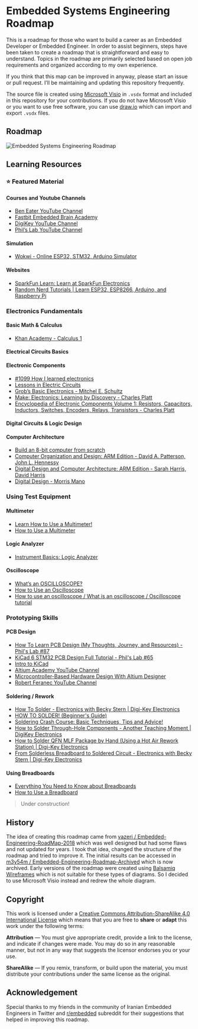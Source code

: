 # Embedded Systems Engineering Roadmap

This is a roadmap for those who want to build a career as an Embedded Developer or Embedded Engineer.
In order to assist beginners, steps have been taken to create a roadmap that is straightforward and easy to understand.
Topics in the roadmap are primarily selected based on open job requirements and organized according to my own experience.

If you think that this map can be improved in anyway, please start an issue or pull request. I’ll be maintaining and updating this repository frequently.

The source file is created using [Microsoft Visio](https://office.com/visio) in `.vsdx` format and included in this repository for your contributions. If you do not have Microsoft Visio or you want to use free software, you can use [draw.io](https://draw.io) which can import and export `.vsdx` files.

## Roadmap

![Embedded Systems Engineering Roadmap](https://github.com/m3y54m/Embedded-Engineering-Roadmap/releases/download/Rev.J-2023-07-29/Embedded-Engineering-Roadmap.png)

## Learning Resources

### ⭐️ Featured Material

#### Courses and Youtube Channels

- [Ben Eater YouTube Channel](https://www.youtube.com/@BenEater)
- [Fastbit Embedded Brain Academy](https://fastbitlab.com/)
- [DigiKey YouTube Channel](https://www.youtube.com/@digikey)
- [Phil’s Lab YouTube Channel](https://www.youtube.com/@PhilsLab)

#### Simulation

- [Wokwi - Online ESP32, STM32, Arduino Simulator](https://wokwi.com/)

#### Websites

- [SparkFun Learn: Learn at SparkFun Electronics](https://learn.sparkfun.com/)
- [Random Nerd Tutorials | Learn ESP32, ESP8266, Arduino, and Raspberry Pi](https://randomnerdtutorials.com/)

### Electronics Fundamentals

#### Basic Math & Calculus

- [Khan Academy - Calculus 1](https://www.khanacademy.org/math/calculus-1)

#### Electrical Circuits Basics
#### Electronic Components

- [#1099 How I learned electronics](https://youtu.be/Bgrubw6B_us)
- [Lessons in Electric Circuits](https://www.allaboutcircuits.com/textbook/)
- [Grob’s Basic Electronics - Mitchel E. Schultz](https://a.co/d/g1g73HV)
- [Make: Electronics: Learning by Discovery - Charles Platt](https://a.co/d/fbRoM1R)
- [Encyclopedia of Electronic Components Volume 1: Resistors, Capacitors, Inductors, Switches, Encoders, Relays, Transistors - Charles Platt](https://a.co/d/83cSiU7)

#### Digital Circuits & Logic Design
#### Computer Architecture

- [Build an 8-bit computer from scratch](https://eater.net/8bit/)
- [Computer Organization and Design: ARM Edition -  David A. Patterson, John L. Hennessy](https://github.com/AbderrhmanAbdellatif/ComputerOrganization/blob/master/%5BThe%20Morgan%20Kaufmann%20Series%20in%20Computer%20Architecture%20and%20Design%5D%20David%20A.%20Patterson%2C%20John%20L.%20Hennessy%20-%20Computer%20Organization%20and%20Design_%20The%20Hardware%20Software%20Interface_%20ARM%20Edition%20(2016%2C%20Morgan%20Kaufmann).pdf)
- [Digital Design and Computer Architecture: ARM Edition -  Sarah Harris, David Harris](https://a.co/d/4otoVvI)
- [Digital Design - Morris Mano](https://www.portcity.edu.bd/files/636444791235373856_Digitallogicdesign.pdf)

### Using Test Equipment

#### Multimeter

- [Learn How to Use a Multimeter!](https://youtu.be/4lAyzRxsbDc)
- [How to Use a Multimeter ](https://learn.sparkfun.com/tutorials/how-to-use-a-multimeter/all)

#### Logic Analyzer

- [Instrument Basics: Logic Analyzer](https://youtu.be/u1DYs2I-_lU)

#### Oscilloscope

- [What’s an OSCILLOSCOPE?](https://youtu.be/DgYGRtkd9Vs)
- [How to Use an Oscilloscope](https://youtu.be/u4zyptPLlJI)
- [How to use an oscilloscope / What is an oscilloscope / Oscilloscope tutorial](https://youtu.be/CzY2abWCVTY)

### Prototyping Skills

#### PCB Design

- [How To Learn PCB Design (My Thoughts, Journey, and Resources) - Phil's Lab #87](https://youtu.be/aODkA2mrimQ)
- [KiCad 6 STM32 PCB Design Full Tutorial - Phil's Lab #65](https://youtu.be/aVUqaB0IMh4)
- [Intro to KiCad](https://www.youtube.com/watch?v=vaCVh2SAZY4&list=PLEBQazB0HUyR24ckSZ5u05TZHV9khgA1O)
- [Altium Academy YouTube Channel](https://www.youtube.com/@AltiumAcademy)
- [Microcontroller-Based Hardware Design With Altium Designer](https://www.youtube.com/playlist?list=PL3aaAq2OJU5HcbClqrOhqBDozF7HmxV-s)
- [Robert Feranec YouTube Channel](https://www.youtube.com/@RobertFeranec)

#### Soldering / Rework

- [How To Solder - Electronics with Becky Stern | Digi-Key Electronics](https://www.youtube.com/watch?v=sS4v2hIFp9I)
- [HOW TO SOLDER! (Beginner's Guide)](https://www.youtube.com/watch?v=3jAw41LRBxU)
- [Soldering Crash Course: Basic Techniques, Tips and Advice!](https://www.youtube.com/watch?v=6rmErwU5E-k)
- [How to Solder Through-Hole Components - Another Teaching Moment | DigiKey Electronics](https://www.youtube.com/watch?v=DJH7VLGJ4fs)
- [How to Solder QFN MLF Package by Hand (Using a Hot Air Rework Station) | Digi-Key Electronics](https://youtu.be/X3Rc1s6EpSI)
- [From Solderless Breadboard to Soldered Circuit - Electronics with Becky Stern | Digi-Key Electronics](https://www.youtube.com/watch?v=F9Krq7seV1g)

#### Using Breadboards

- [Everything You Need to Know about Breadboards](https://www.youtube.com/watch?v=mE33WpRWrXs)
- [How to Use a Breadboard](https://youtu.be/6WReFkfrUIk)

> Under construction!


## History

The idea of creating this roadmap came from [vazeri / Embedded-Engineering-RoadMap-2018](https://github.com/vazeri/Embedded-Engineering-RoadMap-2018) which was well designed but had some flaws and not updated for years.
I took that idea, changed the structure of the roadmap and tried to improve it. The initial results can be accessed in [m3y54m / Embedded-Engineering-Roadmap-Archived](https://github.com/m3y54m/Embedded-Engineering-Roadmap-Archived) which is now archived. Early versions of the roadmap were created using [Balsamiq Wireframes](https://balsamiq.com) which is not suitable for these types of diagrams. So I decided to use Microsoft Visio instead and redrew the whole diagram.

## Copyright

This work is licensed under a [Creative Commons Attribution-ShareAlike 4.0 International License](https://creativecommons.org/licenses/by-sa/4.0/) which means that you are free to **share** or **adapt** this work under the following terms:

**Attribution** — You must give appropriate credit, provide a link to the license, and indicate if changes were made. You may do so in any reasonable manner, but not in any way that suggests the licensor endorses you or your use.

**ShareAlike** — If you remix, transform, or build upon the material, you must distribute your contributions under the same license as the original. 

## Acknowledgement

Special thanks to my friends in the community of Iranian Embedded Engineers in Twitter and [r/embedded](https://www.reddit.com/r/embedded) subreddit for their suggestions that helped in improving this roadmap.
